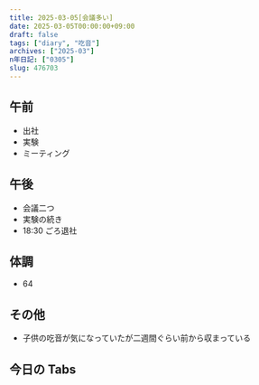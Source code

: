 ```yaml
---
title: 2025-03-05[会議多い]
date: 2025-03-05T00:00:00+09:00
draft: false
tags: ["diary", "吃音"]
archives: ["2025-03"]
n年日記: ["0305"]
slug: 476703
---
```


## 午前

- 出社
- 実験
- ミーティング

## 午後

- 会議二つ
- 実験の続き
- 18:30 ごろ退社

## 体調

- 64

## その他

- 子供の吃音が気になっていたが二週間ぐらい前から収まっている

## 今日の Tabs
